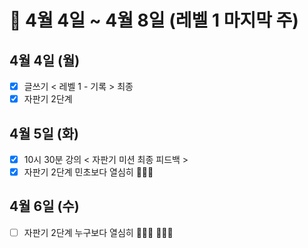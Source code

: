 # 🐯 4월 4일 ~ 4월 8일 (레벨 1 마지막 주)

## 4월 4일 (월)

- [x] 글쓰기 < 레벨 1 - 기록 > 최종
- [x] 자판기 2단계

## 4월 5일 (화)

- [x] 10시 30분 강의 < 자판기 미션 최종 피드백 >
- [x] 자판기 2단계 민초보다 열심히 🏃🏻‍♀️

## 4월 6일 (수)

- [ ] 자판기 2단계 누구보다 열심히 🏃🏻‍♀️ 🏃🏻‍♀️
